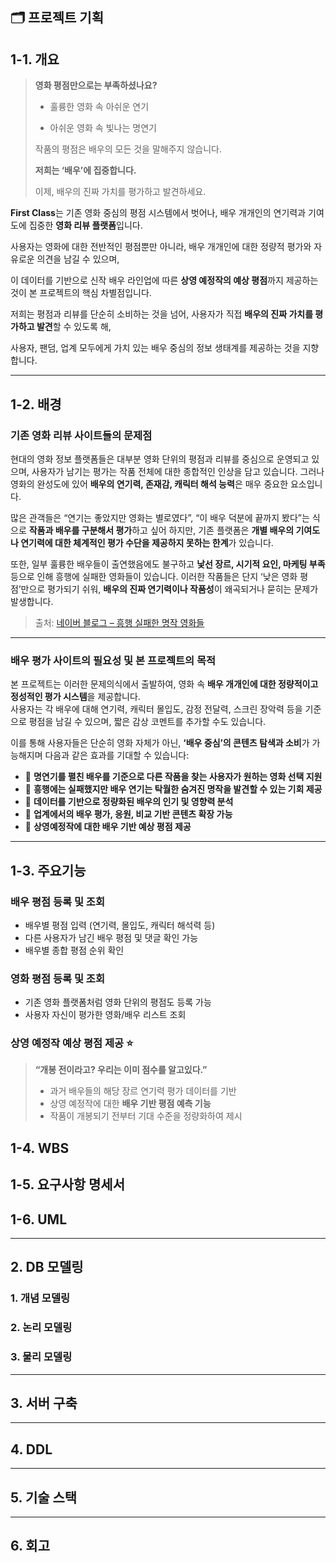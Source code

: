 ## 🗂️ 프로젝트 기획
## 1-1. 개요


> **영화 평점만으로는 부족하셨나요?**  
> - 훌륭한 영화 속 아쉬운 연기
>   
> - 아쉬운 영화 속 빛나는 명연기
>   
>   
> 작품의 평점은 배우의 모든 것을 말해주지 않습니다.  
>   
> **저희는 ‘배우’에 집중합니다.**
> 
> 이제, 배우의 진짜 가치를 평가하고 발견하세요.
>
> 



**First Class**는 기존 영화 중심의 평점 시스템에서 벗어나, 배우 개개인의 연기력과 기여도에 집중한 **영화 리뷰 플랫폼**입니다.  

사용자는 영화에 대한 전반적인 평점뿐만 아니라, 배우 개개인에 대한 정량적 평가와 자유로운 의견을 남길 수 있으며,  

이 데이터를 기반으로 신작 배우 라인업에 따른 **상영 예정작의 예상 평점**까지 제공하는 것이 본 프로젝트의 핵심 차별점입니다.

저희는 평점과 리뷰를 단순히 소비하는 것을 넘어, 사용자가 직접 **배우의 진짜 가치를 평가하고 발견**할 수 있도록 해,

사용자, 팬덤, 업계 모두에게 가치 있는 배우 중심의 정보 생태계를 제공하는 것을 지향합니다.

---

## 1-2. 배경

### 기존 영화 리뷰 사이트들의 문제점

현대의 영화 정보 플랫폼들은 대부분 영화 단위의 평점과 리뷰를 중심으로 운영되고 있으며, 사용자가 남기는 평가는 작품 전체에 대한 종합적인 인상을 담고 있습니다. 그러나 영화의 완성도에 있어 **배우의 연기력, 존재감, 캐릭터 해석 능력**은 매우 중요한 요소입니다.

많은 관객들은 “연기는 좋았지만 영화는 별로였다”, “이 배우 덕분에 끝까지 봤다”는 식으로 **작품과 배우를 구분해서 평가**하고 싶어 하지만, 기존 플랫폼은 **개별 배우의 기여도나 연기력에 대한 체계적인 평가 수단을 제공하지 못하는 한계**가 있습니다.

또한, 일부 훌륭한 배우들이 출연했음에도 불구하고 **낯선 장르, 시기적 요인, 마케팅 부족** 등으로 인해 흥행에 실패한 영화들이 있습니다. 이러한 작품들은 단지 ‘낮은 영화 평점’만으로 평가되기 쉬워, **배우의 진짜 연기력이나 작품성**이 왜곡되거나 묻히는 문제가 발생합니다.  
> 출처: [네이버 블로그 – 흥행 실패한 명작 영화들](https://blog.naver.com/dynamis89/222227879393)

---

### 배우 평가 사이트의 필요성 및 본 프로젝트의 목적

본 프로젝트는 이러한 문제의식에서 출발하여, 영화 속 **배우 개개인에 대한 정량적이고 정성적인 평가 시스템**을 제공합니다.  
사용자는 각 배우에 대해 연기력, 캐릭터 몰입도, 감정 전달력, 스크린 장악력 등을 기준으로 평점을 남길 수 있으며, 짧은 감상 코멘트를 추가할 수도 있습니다.

이를 통해 사용자들은 단순히 영화 자체가 아닌, **‘배우 중심’의 콘텐츠 탐색과 소비**가 가능해지며 다음과 같은 효과를 기대할 수 있습니다:

- 🎯 **명연기를 펼친 배우를 기준으로 다른 작품을 찾는 사용자가 원하는 영화 선택 지원**
- 🎯 **흥행에는 실패했지만 배우 연기는 탁월한 숨겨진 명작을 발견할 수 있는 기회 제공**
- 🎯 **데이터를 기반으로 정량화된 배우의 인기 및 영향력 분석**
- 🎯 **업계에서의 배우 평가, 응원, 비교 기반 콘텐츠 확장 가능**
- 🎯 **상영예정작에 대한 배우 기반 예상 평점 제공**

---

## 1-3. 주요기능

### 배우 평점 등록 및 조회
- 배우별 평점 입력 (연기력, 몰입도, 캐릭터 해석력 등)
- 다른 사용자가 남긴 배우 평점 및 댓글 확인 가능
- 배우별 종합 평점 순위 확인

### 영화 평점 등록 및 조회
- 기존 영화 플랫폼처럼 영화 단위의 평점도 등록 가능
- 사용자 자신이 평가한 영화/배우 리스트 조회

### 상영 예정작 예상 평점 제공 ⭐
> **“개봉 전이라고? 우리는 이미 점수를 알고있다.”**  
> - 과거 배우들의 해당 장르 연기력 평가 데이터를 기반 
> - 상영 예정작에 대한 **배우 기반 평점 예측 기능**
> - 작품이 개봉되기 전부터 기대 수준을 정량화하여 제시

## 1-4. WBS


## 1-5. 요구사항 명세서 


## 1-6. UML


---

## 2. DB 모델링

### 1. 개념 모델링

### 2. 논리 모델링

### 3. 물리 모델링

---

## 3. 서버 구축

---
## 4. DDL

---
## 5. 기술 스택

---
## 6. 회고
